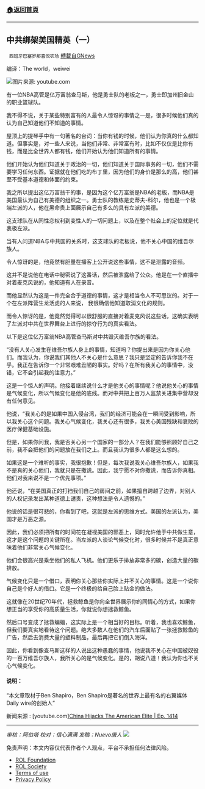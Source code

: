 ###  [:house:返回首頁](https://github.com/ourhimalayas/txt)
---


## 中共绑架美国精英（一）
` 西班牙巴塞罗那喜悦农场` [轉載自GNews](https://gnews.org/zh-hans/2041171/)

编译：The world，weiwei

![](https://assets.gnews.org/wp-content/uploads/2022/02/屏幕截图-2022-02-21-104054.jpg)图片来源: youtube.com

有一位NBA高管是亿万富翁查马斯，他是勇士队的老板之一，勇士即加州旧金山的职业篮球队。

我不得不说，关于某些特别富有的人最令人惊讶的事情之一是，很多时候他们真的认为自己知道他们不知道的事情。

屋顶上的提琴手中有一句著名的台词：当你有钱的时候，他们认为你真的什么都知道。但事实是，对一些人来说，当他们非常、非常富有时，比如不仅仅是比你有钱，而是比全世界人都有钱，他们开始认为他们知道所有的事情。

他们开始认为他们知道关于政治的一切，他们知道关于国际事务的一切，他们不需要学习任何东西。证据就在他们吃的布丁里，因为他们的身价是那么的高，他们甚至不受基本道德和体面的约束。

我之所以提出这亿万富翁干的事，是因为这个亿万富翁是NBA的老板，而NBA是美国最认为自己有美德的组织之一。勇士队的教练是史蒂夫-科尔，他也是一个极端左派的人，他在黑命贵上面展示自己有多么的具有左派的美德。

这支球队在从同性恋权利到变性人的一切问题上，以及在整个社会上的定位就是代表极左派。

当有人问道NBA与中共国的关系时，这支球队的老板说，他不关心中国的维吾尔族人。

令人惊讶的是，他竟然有胆量在播客上公开说这些事情，这不是泄露的音频。

这并不是说他在电话中秘密说了这番话，然后被泄露给了公众。他是在一个直播中对着麦克风说的，他知道有人在录音。

而他显然认为这是一件完全合乎道德的事情，这才是相当令人不可思议的。对于一个在左派阵营生龙活虎的人来说， 我很确信他知道取消文化的规则。

而令人惊讶的是，他竟然觉得可以很舒服的直接对着麦克风说这些话，这确实表明了左派对中共在世界舞台上进行的掠夺行为的真实看法。

以下是这位亿万富翁NBA高管查马斯对中共毁灭维吾尔族的看法。

“没有人关心发生在维吾尔族人身上的事情，知道吗？你提出来是因为你关心他们。而我认为，你说我们其他人不关心是什么意思？我只是坚定的告诉你我不在乎。我正在告诉你一个非常艰难丑陋的事实。好吗？在所有我关心的事情中，没错，它不会引起我的注意力。”

这是一个惊人的声明。他接着继续说什么才是他关心的事情呢？他说他关心的事情是气候变化，所以气候变化是他的底线。而对中共把上百万人监禁关进集中营却没有任何意见。

他说，“我关心的是如果中国入侵台湾，我们的经济可能会在一瞬间受到影响，所以我关心这个问题。我关心气候变化，我关心还有很多，我关心美国残缺和衰败的医疗保健基础设施。

但是，如果你问我，我是否关心另一个国家的一部分人？在我们能够照顾好自己之前，我不会把他们的问题放在我们之上。而且我认为很多人都是这么想的。

如果这是一个难听的事实，我很抱歉！但是，每次我说我关心维吾尔族人，如果我不是真的关心他们，我就只是在撒谎。因此，我宁愿不对你撒谎，而告诉你真相。他们对我来说不是一个优先事项。”

他还说，“在美国真正的打扫我们自己的房间之前，如果擅自跨越了边界，对别人的人权记录发出某种道德上谴责，这种想法是令人遗憾的。”

他说的话是很可悲的，你看到了吧，这就是左派的思维方式。美国的左派认为，美国才是万恶之源。

因此，我们必须把所有的时间花在凝视美国的邪恶上，同时允许他于中共做生意，这才是这个问题的关键所在。当左派的人谈论气候变化时，很多时候并不是真正意味着他们非常关心气候变化。

他们会很高兴是乘坐他们的私人飞机。他们更乐于排放非常多的碳，创造大量的碳排放。

气候变化只是一个借口，表明你关心那些你实际上并不关心的事情。这是一个说你自己是个好人的借口。它是一个终极的给自己脸上贴金的做法。

这就像在20世纪70年代，拯救鲸鱼是你向全世界展示你的同情心的方式，如果你想正当的享受你的高质量生活，你就说你想拯救鲸鱼。

然后口号变成了拯救蝙蝠，这实际上是一个相当好的目标。听着，我也喜欢鲸鱼，但我们要真实地看待这个问题。绝大多数人在他们的汽车后面贴了一张拯救鲸鱼的广告，然后去消费大量的塑料制品，最后再把它们倒入海洋。

因此，你看到像查马斯这样的人说出这种愚蠢的事情，他说我不关心在中国被奴役的一百万维吾尔族人，我所关心的是气候变化。是的，胡说八道！我认为你也不关心气候变化。

#### 说明：

“本文章取材于Ben Shapiro，Ben Shapiro是著名的世界上最有名的右翼媒体Daily wire的创始人”

新闻来源 : [youtube.com][China Hijacks The American Elite | Ep. 1414](https://www.youtube.com/watch?v=w2CsIjrnd5U&amp;t=972s)

* * *

*审核：阿伯塔
校对：信心满满
发稿：Nuevo唐人*
![](https://assets.gnews.org/wp-content/uploads/2022/02/西喜-6.jpeg)
 

免责声明：本文内容仅代表作者个人观点，平台不承担任何法律风险。

- [ROL Foundation](https://rolfoundation.org/)
- [ROL Society](https://rolsociety.org/)
- [Terms of use](https://gnews.org/terms-of-use-3/)
- [Privacy Policy](https://gnews.org/privacy-policy/)
